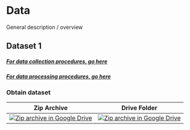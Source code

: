 # Data

General description / overview

## Dataset 1

##### [For data collection procedures, go here](https://github.com/alahnala/research-template/tree/master/Data/Data-Collection#procedures-for-collecting-dataset-1)
##### [For data processing procedures, go here](https://github.com/alahnala/research-template/tree/master/Data/Data-Processing#procedures-for-processing-dataset-1)


### Obtain dataset

| Zip Archive   | Drive Folder  |
| :-------------: |:-------------:|
|  [![Zip archive in Google Drive](https://icons.iconarchive.com/icons/pelfusion/flat-file-type/32/zip-icon.png)](https://drive.google.com/)     |  [![Zip archive in Google Drive](https://icons.iconarchive.com/icons/marcus-roberto/google-play/32/Google-Drive-icon.png)](https://drive.google.com/) |


